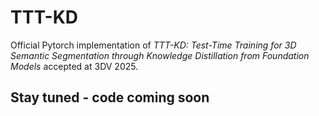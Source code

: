 # TTT-KD
Official Pytorch implementation of *TTT-KD: Test-Time Training for 3D Semantic Segmentation through Knowledge Distillation from Foundation Models* accepted at 3DV 2025.

## Stay tuned - code coming soon
